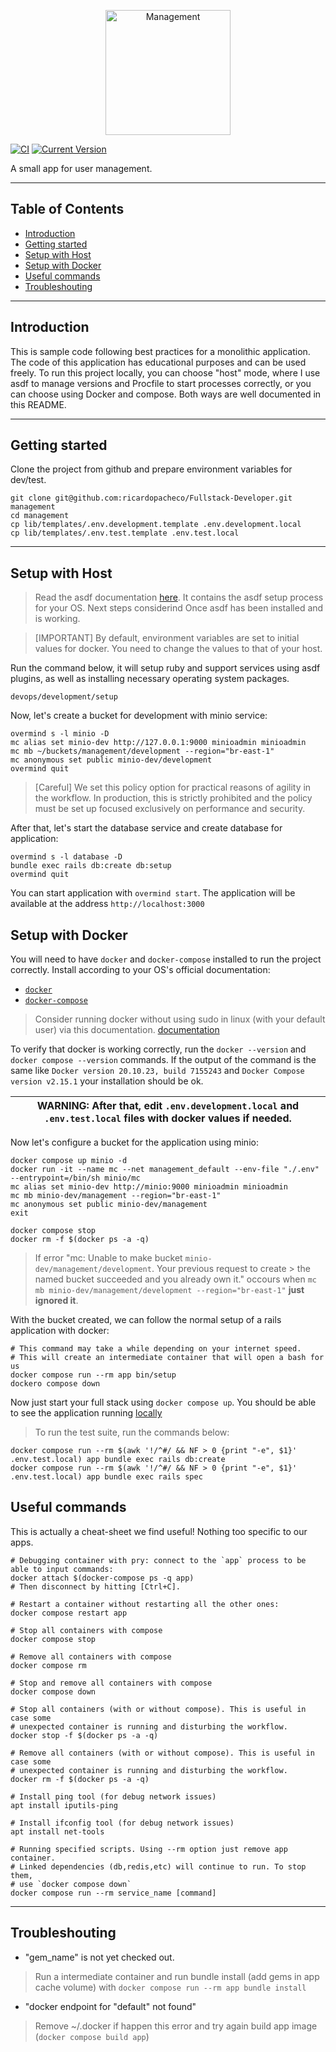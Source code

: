 <p align="center">
  <img src="https://cdn-icons-png.flaticon.com/512/3286/3286792.png" width="200" alt="Management">
</p>

[![CI](https://github.com/ricardopacheco/Fullstack-Developer/actions/workflows/ci.yml/badge.svg)](https://github.com/ricardopacheco/Fullstack-Developer/actions/workflows/ci.yml) [![Current Version](https://img.shields.io/badge/demo-online-green.svg)](https://github/com/ricardopacheco/Fullstack-Developer)

A small app for user management.

---

## Table of Contents

- [Introduction](#introduction)
- [Getting started](#getting-started)
- [Setup with Host](#setup-with-host)
- [Setup with Docker](#setup-with-docker)
- [Useful commands](#useful-commands)
- [Troubleshouting](#troubleshouting)

---

## Introduction

This is sample code following best practices for a monolithic application. The code of this application has educational purposes and can be used freely. To run this project locally, you can choose "host" mode, where I use asdf to manage versions and Procfile to start processes correctly, or you can choose using Docker and compose. Both ways are well documented in this README.

---

## Getting started

Clone the project from github and prepare environment variables for dev/test.

```shell
git clone git@github.com:ricardopacheco/Fullstack-Developer.git management
cd management
cp lib/templates/.env.development.template .env.development.local
cp lib/templates/.env.test.template .env.test.local
```

---

## Setup with Host

> Read the asdf documentation [here](https://asdf-vm.com/#/core-manage-asdf). It contains the asdf setup process for your OS. Next steps considerind Once asdf has been installed and is working.

> [IMPORTANT] By default, environment variables are set to initial values for docker. You need to change the values to that of your host.

Run the command below, it will setup ruby and support services using asdf plugins, as well as installing necessary operating system packages.

```shell
devops/development/setup
```

Now, let's create a bucket for development with minio service:

```shell
overmind s -l minio -D
mc alias set minio-dev http://127.0.0.1:9000 minioadmin minioadmin
mc mb ~/buckets/management/development --region="br-east-1"
mc anonymous set public minio-dev/development
overmind quit
```

> [Careful] We set this policy option for practical reasons of agility in the workflow. In production, this is strictly prohibited and the policy must be set up focused exclusively on performance and security.

After that, let's start the database service and create database for application:

```shell
overmind s -l database -D
bundle exec rails db:create db:setup
overmind quit
```

You can start application with `overmind start`. The application will be available at the address `http://localhost:3000`

## Setup with Docker

You will need to have `docker` and `docker-compose` installed to run the project correctly. Install according to your OS's official documentation:

- [`docker`](https://docs.docker.com/engine/install/)
- [`docker-compose`](https://docs.docker.com/compose/install/)

> Consider running docker without using sudo in linux (with your default user) via this documentation. [documentation](https://docs.docker.com/engine/install/linux-postinstall/#manage-docker-as-a-non-root-user)

To verify that docker is working correctly, run the `docker --version` and `docker compose --version` commands. If the output of the command is the same like `Docker version 20.10.23, build 7155243` and `Docker Compose version v2.15.1` your installation should be ok.

| WARNING: **After that, edit `.env.development.local` and `.env.test.local` files with docker values if needed.** |
| ---------------------------------------------------------------------------------------------------------------- |

Now let's configure a bucket for the application using minio:

```shell
docker compose up minio -d
docker run -it --name mc --net management_default --env-file "./.env" --entrypoint=/bin/sh minio/mc
mc alias set minio-dev http://minio:9000 minioadmin minioadmin
mc mb minio-dev/management --region="br-east-1"
mc anonymous set public minio-dev/management
exit

docker compose stop
docker rm -f $(docker ps -a -q)
```

> If error "mc: <ERROR> Unable to make bucket `minio-dev/management/development`. Your previous request to create > the named bucket succeeded and you already own it." occours when `mc mb minio-dev/management/development --region="br-east-1"` **just ignored it**.


With the bucket created, we can follow the normal setup of a rails application with docker:

```shell
# This command may take a while depending on your internet speed.
# This will create an intermediate container that will open a bash for us
docker compose run --rm app bin/setup
dockero compose down
```

Now just start your full stack using `docker compose up`. You should be able to see the application running [locally](http://localhost:3000)


> To run the test suite, run the commands below:

```
docker compose run --rm $(awk '!/^#/ && NF > 0 {print "-e", $1}' .env.test.local) app bundle exec rails db:create
docker compose run --rm $(awk '!/^#/ && NF > 0 {print "-e", $1}' .env.test.local) app bundle exec rails spec
```

## Useful commands

This is actually a cheat-sheet we find useful! Nothing too specific to our apps.

```shell
# Debugging container with pry: connect to the `app` process to be able to input commands:
docker attach $(docker-compose ps -q app)
# Then disconnect by hitting [Ctrl+C].

# Restart a container without restarting all the other ones:
docker compose restart app

# Stop all containers with compose
docker compose stop

# Remove all containers with compose
docker compose rm

# Stop and remove all containers with compose
docker compose down

# Stop all containers (with or without compose). This is useful in case some
# unexpected container is running and disturbing the workflow.
docker stop -f $(docker ps -a -q)

# Remove all containers (with or without compose). This is useful in case some
# unexpected container is running and disturbing the workflow.
docker rm -f $(docker ps -a -q)

# Install ping tool (for debug network issues)
apt install iputils-ping

# Install ifconfig tool (for debug network issues)
apt install net-tools

# Running specified scripts. Using --rm option just remove app container.
# Linked dependencies (db,redis,etc) will continue to run. To stop them,
# use `docker compose down`
docker compose run --rm service_name [command]
```

---

## Troubleshouting

- "gem_name" is not yet checked out.

> Run a intermediate container and run bundle install (add gems in app cache volume) with `docker compose run --rm app bundle install`

- "docker endpoint for "default" not found"

> Remove ~/.docker if happen this error and try again build app image (`docker compose build app`)
